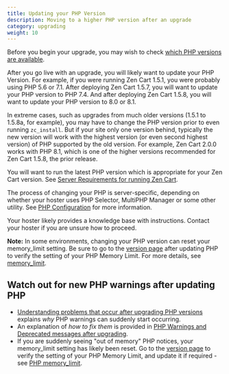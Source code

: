 ```yaml
---
title: Updating your PHP Version 
description: Moving to a higher PHP version after an upgrade
category: upgrading 
weight: 10
---
```


Before you begin your upgrade, you may wish to check [which PHP versions are available](/user/upgrading/check_php_version).

After you go live with an upgrade, you will likely want to update your PHP Version.  For example, if you were running Zen Cart 1.5.1, you were probably using PHP 5.6 or 7.1.  After deploying Zen Cart 1.5.7, you will want to update your PHP version to PHP 7.4. And after deploying Zen Cart 1.5.8, you will want to update your PHP version to 8.0 or 8.1.  

In extreme cases, such as upgrades from much older versions (1.5.1 to 1.5.8a, for example), you may have to change the PHP version prior to even running `zc_install`.   But if your site only one version behind, typically the new version will work with the highest version (or even second highest version) of PHP supported by the old version.  For example, Zen Cart 2.0.0 works with PHP 8.1, which is one of the higher versions recommended for Zen Cart 1.5.8, the prior release. 

You will want to run the latest PHP version which is appropriate for your Zen Cart version.  See  [Server Requirements for running Zen Cart](/user/first_steps/server_requirements/#php-version).

The process of changing your PHP is server-specific, depending on whether your hoster uses PHP Selector, MultiPHP Manager or some other utility. See [PHP Configuration](/user/upgrading/php_configuration/) for more information. 

Your hoster likely provides a knowledge base with instructions.  Contact your hoster if you are unsure how to proceed. 

**Note:** In some environments, changing your PHP version can reset your memory_limit setting.  Be sure to go to the [version page](/user/admin_pages/tools/server_info/) after updating PHP to verify the setting of your PHP Memory Limit.  For more details, see [memory_limit](/user/running/memory_limit/). 

## Watch out for new PHP warnings after updating PHP

- [Understanding problems that occur after upgrading PHP versions](/user/troubleshooting/php_debug_logs/) explains *why* PHP warnings can suddenly start occurring.  
- An explanation of *how to fix them* is provided in [PHP Warnings and Deprecated messages after upgrading](/user/upgrading/php_warnings/).
- If you are suddenly seeing "out of memory" PHP notices, your memory_limit setting has likely been reset. Go to the [version page](/user/admin_pages/tools/server_info/) to verify the setting of your PHP Memory Limit, and update it if required - see [PHP memory_limit](/user/running/memory_limit/). 

